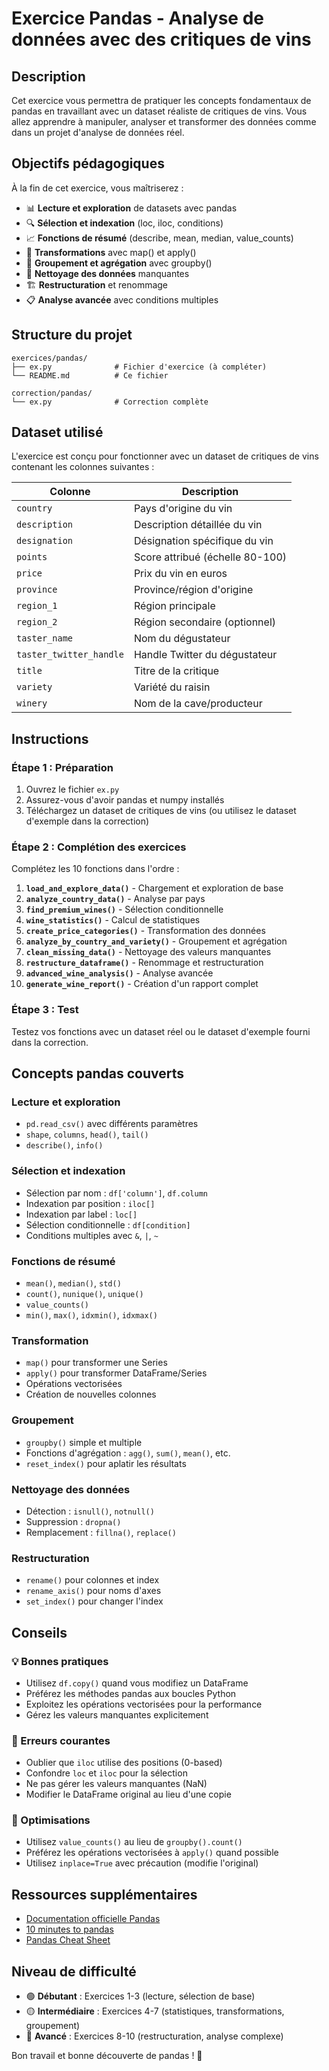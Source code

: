 # Exercice Pandas - Analyse de données avec des critiques de vins

## Description

Cet exercice vous permettra de pratiquer les concepts fondamentaux de pandas en travaillant avec un dataset réaliste de critiques de vins. Vous allez apprendre à manipuler, analyser et transformer des données comme dans un projet d'analyse de données réel.

## Objectifs pédagogiques

À la fin de cet exercice, vous maîtriserez :
- 📊 **Lecture et exploration** de datasets avec pandas
- 🔍 **Sélection et indexation** (loc, iloc, conditions)
- 📈 **Fonctions de résumé** (describe, mean, median, value_counts)
- 🔄 **Transformations** avec map() et apply()
- 👥 **Groupement et agrégation** avec groupby()
- 🧹 **Nettoyage des données** manquantes
- 🏗️ **Restructuration** et renommage
- 📋 **Analyse avancée** avec conditions multiples

## Structure du projet

```
exercices/pandas/
├── ex.py              # Fichier d'exercice (à compléter)
└── README.md          # Ce fichier

correction/pandas/
└── ex.py              # Correction complète
```

## Dataset utilisé

L'exercice est conçu pour fonctionner avec un dataset de critiques de vins contenant les colonnes suivantes :

| Colonne | Description |
|---------|-------------|
| `country` | Pays d'origine du vin |
| `description` | Description détaillée du vin |
| `designation` | Désignation spécifique du vin |
| `points` | Score attribué (échelle 80-100) |
| `price` | Prix du vin en euros |
| `province` | Province/région d'origine |
| `region_1` | Région principale |
| `region_2` | Région secondaire (optionnel) |
| `taster_name` | Nom du dégustateur |
| `taster_twitter_handle` | Handle Twitter du dégustateur |
| `title` | Titre de la critique |
| `variety` | Variété du raisin |
| `winery` | Nom de la cave/producteur |

## Instructions

### Étape 1 : Préparation
1. Ouvrez le fichier `ex.py`
2. Assurez-vous d'avoir pandas et numpy installés
3. Téléchargez un dataset de critiques de vins (ou utilisez le dataset d'exemple dans la correction)

### Étape 2 : Complétion des exercices
Complétez les 10 fonctions dans l'ordre :

1. **`load_and_explore_data()`** - Chargement et exploration de base
2. **`analyze_country_data()`** - Analyse par pays
3. **`find_premium_wines()`** - Sélection conditionnelle
4. **`wine_statistics()`** - Calcul de statistiques
5. **`create_price_categories()`** - Transformation des données
6. **`analyze_by_country_and_variety()`** - Groupement et agrégation
7. **`clean_missing_data()`** - Nettoyage des valeurs manquantes
8. **`restructure_dataframe()`** - Renommage et restructuration
9. **`advanced_wine_analysis()`** - Analyse avancée
10. **`generate_wine_report()`** - Création d'un rapport complet

### Étape 3 : Test
Testez vos fonctions avec un dataset réel ou le dataset d'exemple fourni dans la correction.

## Concepts pandas couverts

### Lecture et exploration
- `pd.read_csv()` avec différents paramètres
- `shape`, `columns`, `head()`, `tail()`
- `describe()`, `info()`

### Sélection et indexation
- Sélection par nom : `df['column']`, `df.column`
- Indexation par position : `iloc[]`
- Indexation par label : `loc[]`
- Sélection conditionnelle : `df[condition]`
- Conditions multiples avec `&`, `|`, `~`

### Fonctions de résumé
- `mean()`, `median()`, `std()`
- `count()`, `nunique()`, `unique()`
- `value_counts()`
- `min()`, `max()`, `idxmin()`, `idxmax()`

### Transformation
- `map()` pour transformer une Series
- `apply()` pour transformer DataFrame/Series
- Opérations vectorisées
- Création de nouvelles colonnes

### Groupement
- `groupby()` simple et multiple
- Fonctions d'agrégation : `agg()`, `sum()`, `mean()`, etc.
- `reset_index()` pour aplatir les résultats

### Nettoyage des données
- Détection : `isnull()`, `notnull()`
- Suppression : `dropna()`
- Remplacement : `fillna()`, `replace()`

### Restructuration
- `rename()` pour colonnes et index
- `rename_axis()` pour noms d'axes
- `set_index()` pour changer l'index

## Conseils

### 💡 Bonnes pratiques
- Utilisez `df.copy()` quand vous modifiez un DataFrame
- Préférez les méthodes pandas aux boucles Python
- Exploitez les opérations vectorisées pour la performance
- Gérez les valeurs manquantes explicitement

### 🐛 Erreurs courantes
- Oublier que `iloc` utilise des positions (0-based)
- Confondre `loc` et `iloc` pour la sélection
- Ne pas gérer les valeurs manquantes (NaN)
- Modifier le DataFrame original au lieu d'une copie

### 🚀 Optimisations
- Utilisez `value_counts()` au lieu de `groupby().count()`
- Préférez les opérations vectorisées à `apply()` quand possible
- Utilisez `inplace=True` avec précaution (modifie l'original)

## Ressources supplémentaires

- [Documentation officielle Pandas](https://pandas.pydata.org/docs/)
- [10 minutes to pandas](https://pandas.pydata.org/docs/user_guide/10min.html)
- [Pandas Cheat Sheet](https://pandas.pydata.org/Pandas_Cheat_Sheet.pdf)

## Niveau de difficulté

- 🟢 **Débutant** : Exercices 1-3 (lecture, sélection de base)
- 🟡 **Intermédiaire** : Exercices 4-7 (statistiques, transformations, groupement)
- 🔴 **Avancé** : Exercices 8-10 (restructuration, analyse complexe)

Bon travail et bonne découverte de pandas ! 🐼
